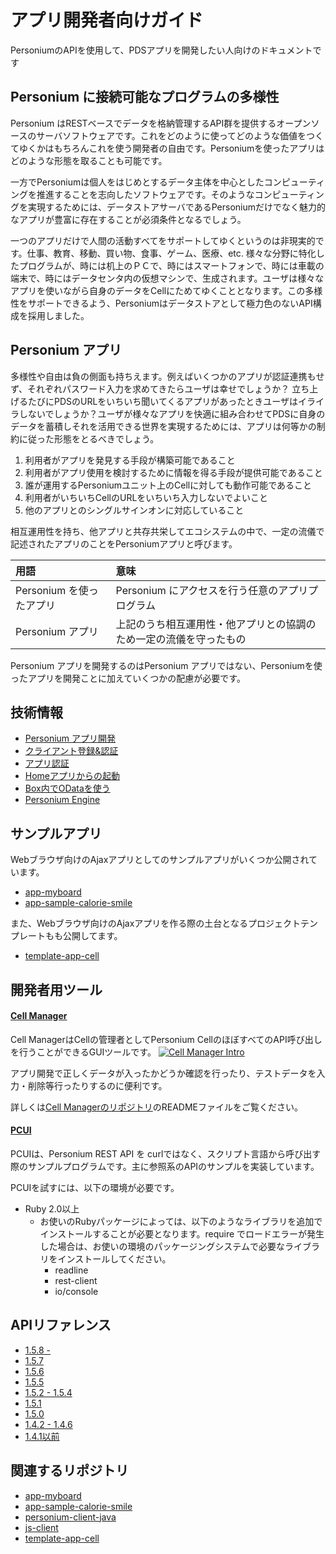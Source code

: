 # アプリ開発者向けガイド

PersoniumのAPIを使用して、PDSアプリを開発したい人向けのドキュメントです

## Personium に接続可能なプログラムの多様性

Personium はRESTベースでデータを格納管理するAPI群を提供するオープンソースのサーバソフトウェアです。これをどのように使ってどのような価値をつくてゆくかはもちろんこれを使う開発者の自由です。Personiumを使ったアプリはどのような形態を取ることも可能です。

一方でPersoniumは個人をはじめとするデータ主体を中心としたコンピューティングを推進することを志向したソフトウェアです。そのようなコンピューティングを実現するためには、データストアサーバであるPersoniumだけでなく魅力的なアプリが豊富に存在することが必須条件となるでしょう。

一つのアプリだけで人間の活動すべてをサポートしてゆくというのは非現実的です。仕事、教育、移動、買い物、食事、ゲーム、医療、etc. 様々な分野に特化したプログラムが、時には机上のＰＣで、時にはスマートフォンで、時には車載の端末で、時にはデータセンタ内の仮想マシンで、生成されます。ユーザは様々なアプリを使いながら自身のデータをCellにためてゆくこととなります。この多様性をサポートできるよう、Personiumはデータストアとして極力色のないAPI構成を採用しました。

## Personium アプリ

多様性や自由は負の側面も持ちえます。例えばいくつかのアプリが認証連携もせず、それぞれパスワード入力を求めてきたらユーザは幸せでしょうか？ 立ち上げるたびにPDSのURLをいちいち聞いてくるアプリがあったときユーザはイライラしないでしょうか？ユーザが様々なアプリを快適に組み合わせてPDSに自身のデータを蓄積しそれを活用できる世界を実現するためには、アプリは何等かの制約に従った形態をとるべきでしょう。

1. 利用者がアプリを発見する手段が構築可能であること
1. 利用者がアプリ使用を検討するために情報を得る手段が提供可能であること
1. 誰が運用するPersoniumユニット上のCellに対しても動作可能であること
1. 利用者がいちいちCellのURLをいちいち入力しないでよいこと
1. 他のアプリとのシングルサインオンに対応していること

相互運用性を持ち、他アプリと共存共栄してエコシステムの中で、一定の流儀で記述されたアプリのことをPersoniumアプリと呼びます。

|用語|意味|
|:--|:--|
|Personium を使ったアプリ|Personium にアクセスを行う任意のアプリプログラム|
|Personium アプリ |上記のうち相互運用性・他アプリとの協調のため一定の流儀を守ったもの|

Personium アプリを開発するのはPersonium アプリではない、Personiumを使ったアプリを開発ことに加えていくつかの配慮が必要です。

## 技術情報

* [Personium アプリ開発](./Personium_Apps.md)  
* [クライアント登録&認証](../user_guide/004_Client_auth.md)
* [アプリ認証](./app_authn.md)
* [Homeアプリからの起動](./launch_from_homeapp.md)
* [Box内でODataを使う](./using_odata.md)
* [Personium Engine](./Personium-Engine.md)

## サンプルアプリ

Webブラウザ向けのAjaxアプリとしてのサンプルアプリがいくつか公開されています。

* [app-myboard](https://github.com/personium/app-myboard)
* [app-sample-calorie-smile](https://github.com/personium/app-sample-calorie-smile)

また、Webブラウザ向けのAjaxアプリを作る際の土台となるプロジェクトテンプレートもも公開してます。

* [template-app-cell](https://github.com/personium/template-app-cell)


## 開発者用ツール

#### [Cell Manager](https://github.com/personium/app-uc-unit-manager)
Cell ManagerはCellの管理者としてPersonium CellのほぼすべてのAPI呼び出しを行うことができるGUIツールです。
[![Cell Manager Intro](https://img.youtube.com/vi/d1_pET0M-YA/3.jpg)](https://www.youtube.com/embed/d1_pET0M-YA)

アプリ開発で正しくデータが入ったかどうか確認を行ったり、テストデータを入力・削除等行ったりするのに便利です。

詳しくは[Cell Managerのリポジトリ](https://github.com/personium/app-uc-unit-manager)のREADMEファイルをご覧ください。


#### [PCUI](https://github.com/personium/pcui)

PCUIは、Personium REST API を curlではなく、スクリプト言語から呼び出す際のサンプルプログラムです。主に参照系のAPIのサンプルを実装しています。

PCUIを試すには、以下の環境が必要です。
* Ruby 2.0以上
    * お使いのRubyパッケージによっては、以下のようなライブラリを追加でインストールすることが必要となります。require でロードエラーが発生した場合は、お使いの環境のパッケージングシステムで必要なライブラリをインストールしてください。
        * readline
        * rest-client
        * io/console


## APIリファレンス<br>
* [1.5.8 -](../apiref/1.5.8/000_Rest_API_Reference.html)
* [1.5.7](../apiref/1.5.7/000_Rest_API_Reference.html)
* [1.5.6](../apiref/1.5.6/000_Rest_API_Reference.html)
* [1.5.5](../apiref/1.5.5/000_Rest_API_Reference.html)
* [1.5.2 - 1.5.4](../apiref/1.5.2/000_Rest_API_Reference.html)
* [1.5.1](../apiref/1.5.1/000_Rest_API_Reference.html)
* [1.5.0](../apiref/1.5.0/000_Rest_API_Reference.html)
* [1.4.2 - 1.4.6](../apiref/1.4.6/000_Rest_API_Reference.html)
* [1.4.1以前](http://personium.io/docs/api/1.3.25/Japanese/Japanese.htm#docs/ja/HomePage.htm)

## 関連するリポジトリ<br>
* [app-myboard](https://github.com/personium/app-myboard)
* [app-sample-calorie-smile](https://github.com/personium/app-sample-calorie-smile)
* [personium-client-java](https://github.com/personium/personium-client-java)
* [js-client](https://github.com/personium/js-client)
* [template-app-cell](https://github.com/personium/template-app-cell)
